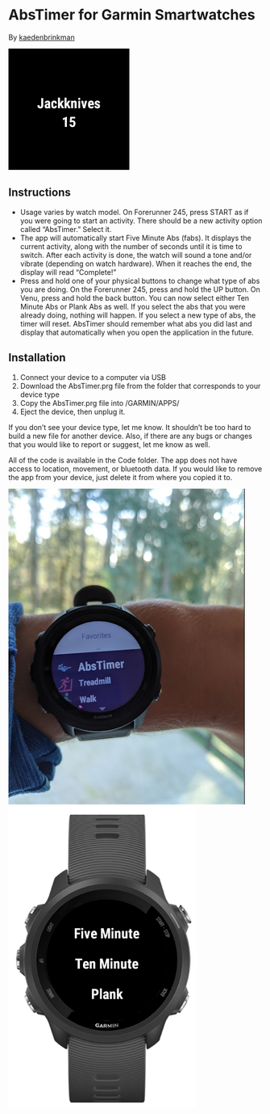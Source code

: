 #  AbsTimer for Garmin Smartwatches
By [kaedenbrinkman](https://github.com/kaedenbrinkman)

![alt text](doc/screen.png "AbsTimer Screen")

## Instructions
-	Usage varies by watch model. On Forerunner 245, press START as if you were going to start an activity. There should be a new activity option called “AbsTimer.” Select it.
-	The app will automatically start Five Minute Abs (fabs). It displays the current activity, along with the number of seconds until it is time to switch. After each activity is done, the watch will sound a tone and/or vibrate (depending on watch hardware). When it reaches the end, the display will read “Complete!”
-	Press and hold one of your physical buttons to change what type of abs you are doing. On the Forerunner 245, press and hold the UP button. On Venu, press and hold the back button. You can now select either Ten Minute Abs or Plank Abs as well. If you select the abs that you were already doing, nothing will happen. If you select a new type of abs, the timer will reset. AbsTimer should remember what abs you did last and display that automatically when you open the application in the future.

## Installation
1.	Connect your device to a computer via USB
2.	Download the AbsTimer.prg file from the folder that corresponds to your device type
3.	Copy the AbsTimer.prg file into /GARMIN/APPS/
4.	Eject the device, then unplug it.

If you don’t see your device type, let me know. It shouldn’t be too hard to build a new file for another device.
Also, if there are any bugs or changes that you would like to report or suggest, let me know as well.

All of the code is available in the Code folder. The app does not have access to location, movement, or bluetooth data.
If you would like to remove the app from your device, just delete it from where you copied it to.

![alt text](doc/launch.png "AbsTimer Icon") ![alt text](doc/menu.png "AbsTimer Menu") 
